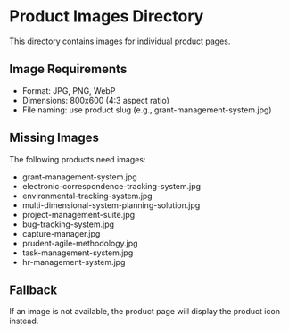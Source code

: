 # Product Images Directory

This directory contains images for individual product pages.

## Image Requirements
- Format: JPG, PNG, WebP
- Dimensions: 800x600 (4:3 aspect ratio)
- File naming: use product slug (e.g., grant-management-system.jpg)

## Missing Images
The following products need images:
- grant-management-system.jpg
- electronic-correspondence-tracking-system.jpg
- environmental-tracking-system.jpg
- multi-dimensional-system-planning-solution.jpg
- project-management-suite.jpg
- bug-tracking-system.jpg
- capture-manager.jpg
- prudent-agile-methodology.jpg
- task-management-system.jpg
- hr-management-system.jpg

## Fallback
If an image is not available, the product page will display the product icon instead.
